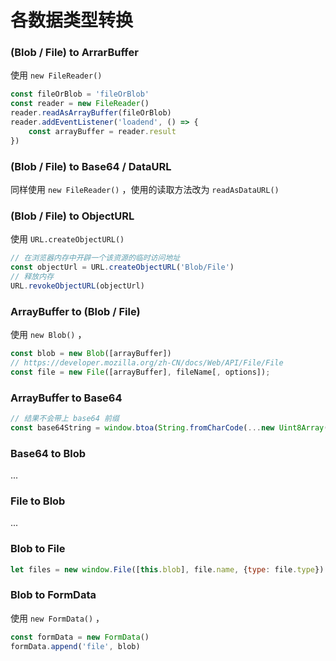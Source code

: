 # 各数据类型转换

### (Blob / File) to ArrarBuffer
使用 `new FileReader()`
```javascript
const fileOrBlob = 'fileOrBlob'
const reader = new FileReader()
reader.readAsArrayBuffer(fileOrBlob)
reader.addEventListener('loadend', () => {
	const arrayBuffer = reader.result
})
```


### (Blob / File) to Base64 / DataURL
同样使用 `new FileReader()` ，使用的读取方法改为 `readAsDataURL()`


### (Blob / File) to ObjectURL
使用 `URL.createObjectURL()`
```javascript
// 在浏览器内存中开辟一个该资源的临时访问地址
const objectUrl = URL.createObjectURL('Blob/File')
// 释放内存
URL.revokeObjectURL(objectUrl) 
```
### ArrayBuffer to (Blob / File)
使用 `new Blob()` ，
```javascript
const blob = new Blob([arrayBuffer])
// https://developer.mozilla.org/zh-CN/docs/Web/API/File/File
const file = new File([arrayBuffer], fileName[, options]);
```
### ArrayBuffer to Base64
```javascript
// 结果不会带上 base64 前缀
const base64String = window.btoa(String.fromCharCode(...new Uint8Array(buffer)))
```
### Base64 to Blob
...


### File to Blob
...


### Blob to File
```javascript
let files = new window.File([this.blob], file.name, {type: file.type})
```
### Blob to FormData
使用 `new FormData()` ，
```javascript
const formData = new FormData()
formData.append('file', blob)
```


